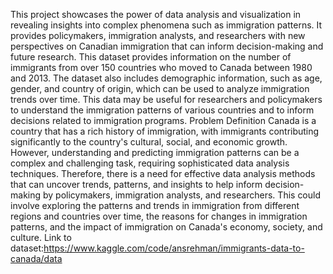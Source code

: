 This project showcases the power of data analysis and visualization in revealing insights into complex phenomena such as immigration patterns. It provides policymakers, immigration analysts, and researchers with new perspectives on Canadian immigration that can inform decision-making and future research. This dataset provides information on the number of immigrants from over 150 countries who moved to Canada between 1980 and 2013. The dataset also includes demographic information, such as age, gender, and country of origin, which can be used to analyze immigration trends over time. This data may be useful for researchers and policymakers to understand the immigration patterns of various countries and to inform decisions related to immigration programs. Problem Definition Canada is a country that has a rich history of immigration, with immigrants contributing significantly to the country's cultural, social, and economic growth. However, understanding and predicting immigration patterns can be a complex and challenging task, requiring sophisticated data analysis techniques. Therefore, there is a need for effective data analysis methods that can uncover trends, patterns, and insights to help inform decision-making by policymakers, immigration analysts, and researchers. This could involve exploring the patterns and trends in immigration from different regions and countries over time, the reasons for changes in immigration patterns, and the impact of immigration on Canada's economy, society, and culture.
Link to dataset:https://www.kaggle.com/code/ansrehman/immigrants-data-to-canada/data
